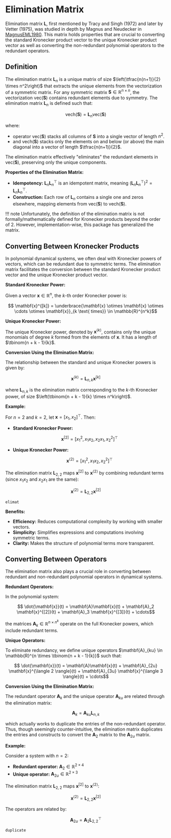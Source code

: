 # Elimination Matrix

Elimination matrix $\mathbf{L}$, first mentioned by Tracy and Singh (1972) and later by Vetter (1975), was studied in depth by Magnus and Neudecker in [MagnusEML1980](@citet). This matrix holds properties that are crucial to converting the standard Kronecker product vector to the unique Kronecker product vector as well as converting the non-redundant polynomial operators to the redundant operators.

## Definition

The elimination matrix $\mathbf{L}_n$ is a unique matrix of size $\left(\tfrac{n(n+1)}{2} \times n^2\right)$ that extracts the unique elements from the vectorization of a symmetric matrix. For any symmetric matrix $\mathbf{S} \in \mathbb{R}^{n \times n}$, the vectorization $\mathrm{vec}(\mathbf{S})$ contains redundant elements due to symmetry. The elimination matrix $\mathbf{L}_n$ is defined such that:

```math
    \mathrm{vech}(\mathbf{S}) = \mathbf{L}_n \mathrm{vec}(\mathbf{S})
```

where:

- operator $\mathrm{vec}(\mathbf{S})$ stacks all columns of $\mathbf{S}$ into a single vector of length $n^2$.
- and $\mathrm{vech}(\mathbf{S})$ stacks only the elements on and below (or above) the main diagonal into a vector of length $\tfrac{n(n+1)}{2}$.

The elimination matrix effectively "eliminates" the redundant elements in $\mathrm{vec}(\mathbf{S})$, preserving only the unique components.

**Properties of the Elimination Matrix:**

- **Idempotency:** $\mathbf{L}_n \mathbf{L}_n^\top$ is an idempotent matrix, meaning $(\mathbf{L}_n \mathbf{L}_n^\top)^2 = \mathbf{L}_n \mathbf{L}_n^\top$.
- **Construction:** Each row of $\mathbf{L}_n$ contains a single one and zeros elsewhere, mapping elements from $\mathrm{vec}(\mathbf{S})$ to $\mathrm{vech}(\mathbf{S})$.

!!! note
    Unfortunately, the definition of the elimination matrix is not formally/mathematically defined for Kronecker products beyond the order of 2. However, implementation-wise, this package has generalized the matrix.

## Converting Between Kronecker Products

In polynomial dynamical systems, we often deal with Kronecker powers of vectors, which can be redundant due to symmetric terms. The elimination matrix facilitates the conversion between the standard Kronecker product vector and the unique Kronecker product vector.

**Standard Kronecker Power:**

Given a vector $\mathbf{x} \in \mathbb{R}^n$, the $k$-th order Kronecker power is:

```math
    \mathbf{x}^{[k]} = \underbrace{\mathbf{x} \otimes \mathbf{x} \otimes \cdots \otimes \mathbf{x}}_{k \text{ times}} \in \mathbb{R}^{n^k}
```

**Unique Kronecker Power:**

The unique Kronecker power, denoted by $\mathbf{x}^{\langle k \rangle}$, contains only the unique monomials of degree $k$ formed from the elements of $\mathbf{x}$. It has a length of $\tbinom{n + k - 1}{k}$.

**Conversion Using the Elimination Matrix:**

The relationship between the standard and unique Kronecker powers is given by:

```math
    \mathbf{x}^{\langle k \rangle} = \mathbf{L}_{n,k} \mathbf{x}^{[k]}
```

where $\mathbf{L}_{n,k}$ is the elimination matrix corresponding to the $k$-th Kronecker power, of size $\left(\tbinom{n + k - 1}{k} \times n^k\right)$.

**Example:**

For $n = 2$ and $k = 2$, let $\mathbf{x} = [x_1, x_2]^\top$. Then:

- **Standard Kronecker Power:**

  ```math
      \mathbf{x}^{[2]} = [x_1^2, x_1 x_2, x_2 x_1, x_2^2]^\top
  ```

- **Unique Kronecker Power:**

  ```math
      \mathbf{x}^{\langle 2 \rangle} = [x_1^2, x_1 x_2, x_2^2]^\top
  ```

The elimination matrix $\mathbf{L}_{2,2}$ maps $\mathbf{x}^{[2]}$ to $\mathbf{x}^{\langle 2 \rangle}$ by combining redundant terms (since $x_1 x_2$ and $x_2 x_1$ are the same):

```math
    \mathbf{x}^{\langle 2 \rangle} = \mathbf{L}_{2,2} \mathbf{x}^{[2]}
```


```@docs
elimat
```

**Benefits:**

- **Efficiency:** Reduces computational complexity by working with smaller vectors.
- **Simplicity:** Simplifies expressions and computations involving symmetric terms.
- **Clarity:** Makes the structure of polynomial terms more transparent.

## Converting Between Operators

The elimination matrix also plays a crucial role in converting between redundant and non-redundant polynomial operators in dynamical systems.

**Redundant Operators:**

In the polynomial system:

```math
    \dot{\mathbf{x}}(t) = \mathbf{A}\mathbf{x}(t) + \mathbf{A}_2 \mathbf{x}^{[2]}(t) + \mathbf{A}_3 \mathbf{x}^{[3]}(t) + \cdots
```

the matrices $\mathbf{A}_k \in \mathbb{R}^{n \times n^k}$ operate on the full Kronecker powers, which include redundant terms.

**Unique Operators:**

To eliminate redundancy, we define unique operators $\mathbf{A}_{ku} \in \mathbb{R}^{n \times \tbinom{n + k - 1}{k}}$ such that:

```math
    \dot{\mathbf{x}}(t) = \mathbf{A}\mathbf{x}(t) + \mathbf{A}_{2u} \mathbf{x}^{\langle 2 \rangle}(t) + \mathbf{A}_{3u} \mathbf{x}^{\langle 3 \rangle}(t) + \cdots
```

**Conversion Using the Elimination Matrix:**

The redundant operator $\mathbf{A}_k$ and the unique operator $\mathbf{A}_{ku}$ are related through the elimination matrix:

```math
    \mathbf{A}_{k} = \mathbf{A}_{ku} \mathbf{L}_{n,k}
```

which actually works to duplicate the entries of the non-redundant operator. Thus, though seemingly counter-intuitive, the elimination matrix duplicates the entries and constructs to convert the $\mathbf{A}_2$ matrix to the $\mathbf{A}_{2u}$ matrix.


**Example:**

Consider a system with $n = 2$:

- **Redundant operator:** $\mathbf{A}_2 \in \mathbb{R}^{2 \times 4}$
- **Unique operator:** $\mathbf{A}_{2u} \in \mathbb{R}^{2 \times 3}$

The elimination matrix $\mathbf{L}_{2,2}$ maps $\mathbf{x}^{[2]}$ to $\mathbf{x}^{\langle 2 \rangle}$:

```math
    \mathbf{x}^{\langle 2 \rangle} = \mathbf{L}_{2,2} \mathbf{x}^{[2]}
```

The operators are related by:

```math
    \mathbf{A}_{2u} = \mathbf{A}_2 \mathbf{L}_{2,2}^\top
```

```@docs
duplicate
```
